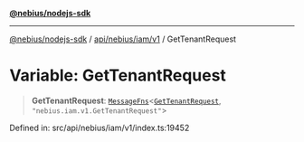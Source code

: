 [**@nebius/nodejs-sdk**](../../../../../README.md)

***

[@nebius/nodejs-sdk](../../../../../README.md) / [api/nebius/iam/v1](../README.md) / GetTenantRequest

# Variable: GetTenantRequest

> **GetTenantRequest**: [`MessageFns`](../../../../../runtime/protos/core/interfaces/MessageFns.md)\<[`GetTenantRequest`](../interfaces/GetTenantRequest.md), `"nebius.iam.v1.GetTenantRequest"`\>

Defined in: src/api/nebius/iam/v1/index.ts:19452

